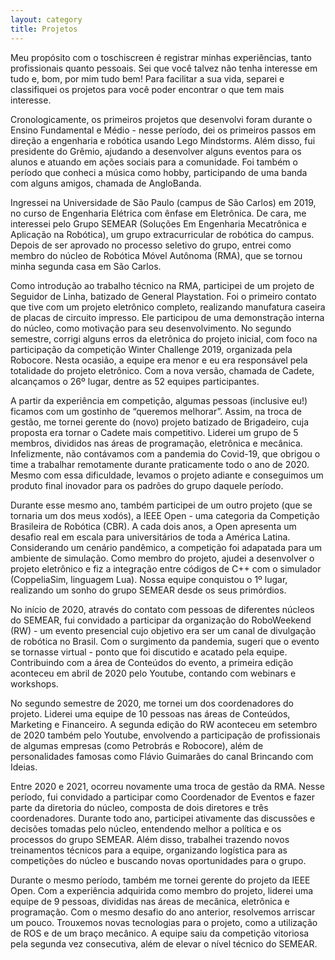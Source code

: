 ```yaml
---
layout: category
title: Projetos
---
```


Meu propósito com o toschiscreen é registrar minhas experiências, tanto profissionais quanto pessoais. Sei que você talvez não tenha interesse em tudo e, bom, por mim tudo bem! Para facilitar a sua vida, separei e classifiquei os projetos para você poder encontrar o que tem mais interesse.

Cronologicamente, os primeiros projetos que desenvolvi foram durante o Ensino Fundamental e Médio - nesse período, dei os primeiros passos em direção a engenharia e robótica usando Lego Mindstorms. Além disso, fui presidente do Grêmio, ajudando a desenvolver alguns eventos para os alunos e atuando em ações sociais para a comunidade. Foi também o período que conheci a música como hobby, participando de uma banda com alguns amigos, chamada de AngloBanda.

Ingressei na Universidade de São Paulo (campus de São Carlos) em 2019, no curso de Engenharia Elétrica com ênfase em Eletrônica. De cara, me interessei pelo Grupo SEMEAR (Soluções Em Engenharia Mecatrônica e Aplicação na Robótica), um grupo extracurricular de robótica do campus. Depois de ser aprovado no processo seletivo do grupo, entrei como membro do núcleo de Robótica Móvel Autônoma (RMA), que se tornou minha segunda casa em São Carlos.

Como introdução ao trabalho técnico na RMA, participei de um projeto de Seguidor de Linha, batizado de General Playstation. Foi o primeiro contato que tive com um projeto eletrônico completo, realizando manufatura caseira de placas de circuito impresso. Ele participou de uma demonstração interna do núcleo, como motivação para seu desenvolvimento. No segundo semestre, corrigi alguns erros da eletrônica do projeto inicial, com foco na participação da competição Winter Challenge 2019, organizada pela Robocore. Nesta ocasião, a equipe era menor e eu era responsável pela totalidade do projeto eletrônico. Com a nova versão, chamada de Cadete, alcançamos o 26º lugar, dentre as 52 equipes participantes.

A partir da experiência em competição, algumas pessoas (inclusive eu!) ficamos com um gostinho de “queremos melhorar”. Assim, na troca de gestão, me tornei gerente do (novo) projeto batizado de Brigadeiro, cuja proposta era tornar o Cadete mais competitivo. Liderei um grupo de 5 membros, divididos nas áreas de programação, eletrônica e mecânica. Infelizmente, não contávamos com a pandemia do Covid-19, que obrigou o time a trabalhar remotamente durante praticamente todo o ano de 2020. Mesmo com essa dificuldade, levamos o projeto adiante e conseguimos um produto final inovador para os padrões do grupo daquele período.

Durante esse mesmo ano, também participei de um outro projeto (que se tornaria um dos meus xodós), a IEEE Open - uma categoria da Competição Brasileira de Robótica (CBR). A cada dois anos, a Open apresenta um desafio real em escala para universitários de toda a América Latina. Considerando um cenário pandêmico, a competição foi adapatada para um ambiente de simulação. Como membro do projeto, ajudei a desenvolver o projeto eletrônico e fiz a integração entre códigos de C++ com o simulador (CoppeliaSim, linguagem Lua). Nossa equipe conquistou o 1º lugar, realizando um sonho do grupo SEMEAR desde os seus primórdios.

No início de 2020, através do contato com pessoas de diferentes núcleos do SEMEAR, fui convidado a participar da organização do RoboWeekend (RW) - um evento presencial cujo objetivo era ser um canal de divulgação de robótica no Brasil. Com o surgimento da pandemia, sugeri que o evento se tornasse virtual - ponto que foi discutido e acatado pela equipe. Contribuindo com a área de Conteúdos do evento, a primeira edição aconteceu em abril de 2020 pelo Youtube, contando com webinars e workshops. 

No segundo semestre de 2020, me tornei um dos coordenadores do projeto. Liderei uma equipe de 10 pessoas nas áreas de Conteúdos, Marketing e Financeiro. A segunda edição do RW aconteceu em setembro de 2020 também pelo Youtube, envolvendo a participação de profissionais de algumas empresas (como Petrobrás e Robocore), além de personalidades famosas como Flávio Guimarães do canal Brincando com Ideias.

Entre 2020 e 2021, ocorreu novamente uma troca de gestão da RMA. Nesse período, fui convidado a participar como Coordenador de Eventos e fazer parte da diretoria do núcleo, composta de dois diretores e três coordenadores. Durante todo ano, participei ativamente das discussões e decisões tomadas pelo núcleo, entendendo melhor a política e os processos do grupo SEMEAR. Além disso, trabalhei trazendo novos treinamentos técnicos para a equipe, organizando logística para as competições do núcleo e buscando novas oportunidades para o grupo.

Durante o mesmo período, também me tornei gerente do projeto da IEEE Open. Com a experiência adquirida como membro do projeto, liderei uma equipe de 9 pessoas, divididas nas áreas de mecânica, eletrônica e programação. Com o mesmo desafio do ano anterior, resolvemos arriscar um pouco. Trouxemos novas tecnologias para o projeto, como a utilização de ROS e de um braço mecânico. A equipe saiu da competição vitoriosa pela segunda vez consecutiva, além de elevar o nível técnico do SEMEAR.
